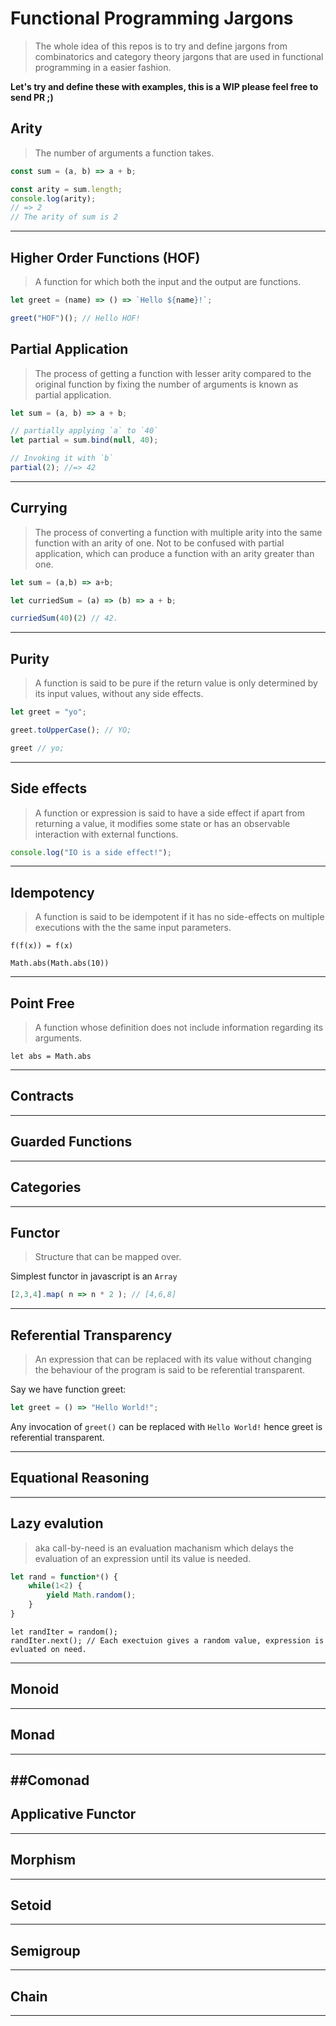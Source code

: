 # Functional Programming Jargons

> The whole idea of this repos is to try and define jargons from combinatorics and category theory jargons that are used in functional programming in a easier fashion.

__Let's try and define these with examples, this is a WIP please feel free to send PR ;)__


## Arity

> The number of arguments a function takes.

```js
const sum = (a, b) => a + b;

const arity = sum.length;
console.log(arity);
// => 2
// The arity of sum is 2
```
---

## Higher Order Functions (HOF)
> A function for which both the input and the output are functions.

```js
let greet = (name) => () => `Hello ${name}!`;
```

```js
greet("HOF")(); // Hello HOF!
```

## Partial Application
> The process of getting a function with lesser arity compared to the original
function by fixing the number of arguments is known as partial application.

```js
let sum = (a, b) => a + b;

// partially applying `a` to `40`
let partial = sum.bind(null, 40);

// Invoking it with `b`
partial(2); //=> 42
```

---

## Currying
> The process of converting a function with multiple arity into the same function with an arity of one. Not to be confused with partial application, which can produce a function with an arity greater than one.

```js
let sum = (a,b) => a+b;

let curriedSum = (a) => (b) => a + b;

curriedSum(40)(2) // 42.
```

---

## Purity
> A function is said to be pure if the return value is only determined by its
input values, without any side effects.

```js
let greet = "yo";

greet.toUpperCase(); // YO;

greet // yo;
```
---

## Side effects
> A function or expression is said to have a side effect if apart from returning a value, it modifies some state or has an observable interaction with external functions.

```js
console.log("IO is a side effect!");
```
---

## Idempotency
> A function is said to be idempotent if it has no side-effects on multiple
executions with the the same input parameters.

`f(f(x)) = f(x)`

`Math.abs(Math.abs(10))`

---

## Point Free
> A function whose definition does not include information regarding its arguments.

`let abs = Math.abs`

---

## Contracts

---

## Guarded Functions

---

## Categories

---

## Functor
> Structure that can be mapped over.

Simplest functor in javascript is an `Array`

```js
[2,3,4].map( n => n * 2 ); // [4,6,8]
```
---

## Referential Transparency

> An expression that can be replaced with its value without changing the
behaviour of the program is said to be referential transparent.

Say we have function greet:

```js
let greet = () => "Hello World!";
```

Any invocation of `greet()` can be replaced with `Hello World!` hence greet is
referential transparent.

---

##  Equational Reasoning

---

## Lazy evalution
> aka call-by-need is an evaluation machanism which delays the evaluation of an expression until its value is needed.

```js
let rand = function*() {
    while(1<2) {
        yield Math.random();
    }
}
```
```
let randIter = random();
randIter.next(); // Each exectuion gives a random value, expression is evluated on need.
```
---

## Monoid

---

## Monad

---

##Comonad
---

## Applicative Functor

---


## Morphism

---

## Setoid

---

## Semigroup

---

## Chain
---
